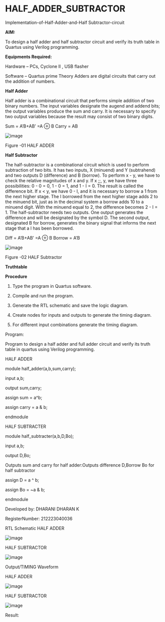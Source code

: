 # HALF_ADDER_SUBTRACTOR

Implementation-of-Half-Adder-and-Half Subtractor-circuit

**AIM:**

To design a half adder and half subtractor circuit and verify its truth table in Quartus using Verilog programming.

**Equipments Required:**

Hardware – PCs, Cyclone II , USB flasher 

Software – Quartus prime Theory Adders are digital circuits that carry out the addition of numbers.

**Half Adder**

Half adder is a combinational circuit that performs simple addition of two binary numbers. The input variables designate the augend and addend bits; the output variables produce the sum and carry. It is necessary to specify two output variables because the result may consist of two binary digits.

Sum = A’B+AB’ =A ⊕ B Carry = AB

![image](https://github.com/naavaneetha/HALF_ADDER_SUBTRACTOR/assets/154305477/bd4a0b2c-cdbc-4184-ab08-81578f121e1f)

Figure -01 HALF ADDER

**Half Subtractor**

The half-subtractor is a combinational circuit which is used to perform subtraction of two bits. It has two inputs, X (minuend) and Y (subtrahend) and two outputs D (difference) and B (borrow). To perform x - y, we have to check the relative magnitudes of x and y. If x ;;, y, we have three possibilities: 0 - 0 = 0, 1 - 0 = 1, and 1 - I = 0. The result is called the difference bit. If x < y, we have 0 - I, and it is necessary to borrow a 1 from the next higher stage. The I borrowed from the next higher stage adds 2 to the minuend bit, just as in the decimal system a borrow adds 10 to a minuend digit. With the minuend equal to 2, the difference becomes 2 - I = 1. The half-subtractor needs two outputs. One output generates the difference and will be designated by the symbol D. The second output, designated B for borrow, generates the binary signal that informs the next stage that a I has been borrowed. 

Diff = A’B+AB’ =A ⊕ B
Borrow = A’B

 ![image](https://github.com/naavaneetha/HALF_ADDER_SUBTRACTOR/assets/154305477/d76b099c-513f-4e7c-843a-e2fd028a531a)

Figure -02 HALF Subtractor

**Truthtable**

**Procedure**

1.	Type the program in Quartus software.

2.	Compile and run the program.

3.	Generate the RTL schematic and save the logic diagram.

4.	Create nodes for inputs and outputs to generate the timing diagram.

5.	For different input combinations generate the timing diagram.


Program:

 Program to design a half adder and full adder circuit and verify its truth table in quartus using Verilog programming.

 HALF ADDER

module half_adder(a,b,sum,carry);

input a,b;

output sum,carry; 

assign sum = a^b;

assign carry = a & b;

endmodule

HALF SUBTRACTER 

module half_subtracter(a,b,D,Bo);

input a,b;

output D,Bo; 

Outputs sum and carry for half adder:Outputs difference D,Borrow Bo for half subtractor

assign D = a ^ b;

assign Bo = ~a & b;
  
endmodule

Developed by: DHARANI DHARAN K

RegisterNumber: 212223040036

RTL Schematic
HALF ADDER

![image](https://github.com/DHARANIDHARAN03K/HALF_ADDER_SUBTRACTOR/assets/144870858/11a9d8fa-6e66-4c3b-809d-f2b550b095d4)

HALF SUBTRACTOR

![image](https://github.com/DHARANIDHARAN03K/HALF_ADDER_SUBTRACTOR/assets/144870858/e8d8b87e-dc42-4d9c-87a6-872207acec7a)



Output/TIMING Waveform

HALF ADDER

![image](https://github.com/DHARANIDHARAN03K/HALF_ADDER_SUBTRACTOR/assets/144870858/c8ed9bd5-eb0d-4d94-a16b-0500b3a96cdd)

HALF SUBTRACTOR

![image](https://github.com/DHARANIDHARAN03K/HALF_ADDER_SUBTRACTOR/assets/144870858/ca75c51a-215c-4324-a396-95e67605647b)


Result:
